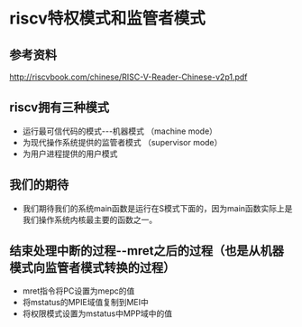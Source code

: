 # riscv特权模式和监管者模式

## 参考资料
http://riscvbook.com/chinese/RISC-V-Reader-Chinese-v2p1.pdf

## riscv拥有三种模式
- 运行最可信代码的模式---机器模式       （machine mode）
- 为现代操作系统提供的监管者模式        （supervisor mode）
- 为用户进程提供的用户模式   

## 我们的期待
- 我们期待我们的系统main函数是运行在S模式下面的，因为main函数实际上是我们操作系统内核最主要的函数之一。

## 结束处理中断的过程--mret之后的过程（也是从机器模式向监管者模式转换的过程）
- mret指令将PC设置为mepc的值
- 将mstatus的MPIE域值复制到MEI中
- 将权限模式设置为mstatus中MPP域中的值
